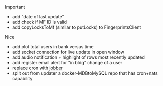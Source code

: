 Important
* add "date of last update"
* add check if MF ID is valid
* add copyLocksToMf (similar to putLocks) to FingerprintsClient

Nice
* add plot total users in bank versus time
* add socket connection for live update in open window
 * add audio notification + highlight of rows most recently updated
* add register email alert for "in bldg" change of a user
* replace cron with [jobber](https://github.com/dshearer/jobber)
* split out from updater a docker-MDBtoMySQL repo that has cron+nats capability
